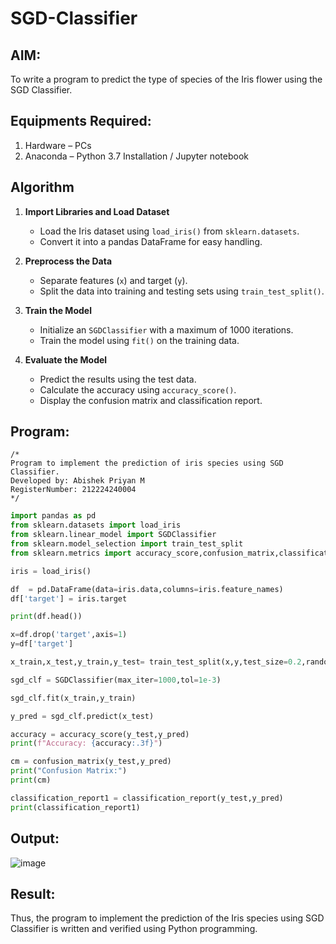 # SGD-Classifier
## AIM:
To write a program to predict the type of species of the Iris flower using the SGD Classifier.

## Equipments Required:
1. Hardware – PCs
2. Anaconda – Python 3.7 Installation / Jupyter notebook

## Algorithm

1. **Import Libraries and Load Dataset**  
   - Load the Iris dataset using `load_iris()` from `sklearn.datasets`.  
   - Convert it into a pandas DataFrame for easy handling.

2. **Preprocess the Data**  
   - Separate features (`x`) and target (`y`).  
   - Split the data into training and testing sets using `train_test_split()`.

3. **Train the Model**  
   - Initialize an `SGDClassifier` with a maximum of 1000 iterations.  
   - Train the model using `fit()` on the training data.

4. **Evaluate the Model**  
   - Predict the results using the test data.  
   - Calculate the accuracy using `accuracy_score()`.  
   - Display the confusion matrix and classification report.

## Program:
```
/*
Program to implement the prediction of iris species using SGD Classifier.
Developed by: Abishek Priyan M
RegisterNumber: 212224240004
*/
```

```py
import pandas as pd
from sklearn.datasets import load_iris
from sklearn.linear_model import SGDClassifier
from sklearn.model_selection import train_test_split
from sklearn.metrics import accuracy_score,confusion_matrix,classification_report

iris = load_iris()

df  = pd.DataFrame(data=iris.data,columns=iris.feature_names)
df['target'] = iris.target

print(df.head())

x=df.drop('target',axis=1)
y=df['target']

x_train,x_test,y_train,y_test= train_test_split(x,y,test_size=0.2,random_state=42)

sgd_clf = SGDClassifier(max_iter=1000,tol=1e-3)

sgd_clf.fit(x_train,y_train)

y_pred = sgd_clf.predict(x_test)

accuracy = accuracy_score(y_test,y_pred)
print(f"Accuracy: {accuracy:.3f}")

cm = confusion_matrix(y_test,y_pred)
print("Confusion Matrix:")
print(cm)

classification_report1 = classification_report(y_test,y_pred)
print(classification_report1)

```

## Output:
![image](https://github.com/user-attachments/assets/60849142-ea0a-4274-9cc3-6f5c65873d35)

## Result:
Thus, the program to implement the prediction of the Iris species using SGD Classifier is written and verified using Python programming.
